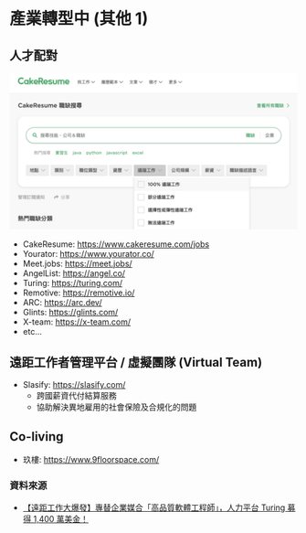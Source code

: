 # 產業轉型中 (其他 1)

## 人才配對

![cake resume](https://github.com/alincode/2020-remote-year/raw/master/assets/cake-resume.png)

- CakeResume: <https://www.cakeresume.com/jobs>
- Yourator: <https://www.yourator.co/>
- Meet.jobs: <https://meet.jobs/>
- AngelList: <https://angel.co/>
- Turing: <https://turing.com/>
- Remotive: <https://remotive.io/>
- ARC: <https://arc.dev/>
- Glints: <https://glints.com/>
- X-team: <https://x-team.com/>
- etc...

## 遠距工作者管理平台 / 虛擬團隊 (Virtual Team)

- Slasify: <https://slasify.com/>
  - 跨國薪資代付結算服務
  - 協助解決異地雇用的社會保險及合規化的問題

## Co-living

- 玖樓: <https://www.9floorspace.com/>

### 資料來源

- [【遠距工作大爆發】專替企業媒合「高品質軟體工程師」，人力平台 Turing 募得 1,400 萬美金！](https://buzzorange.com/techorange/2020/09/15/turing-developers/)
